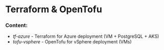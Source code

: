 # Terraform & OpenTofu

### Content:
- _tf-azure_ - Terraform for Azure deployment (VM + PostgreSQL + AKS)
- _tofu-vsphere_ - OpenTofu for vSphere deployment (VMs)
